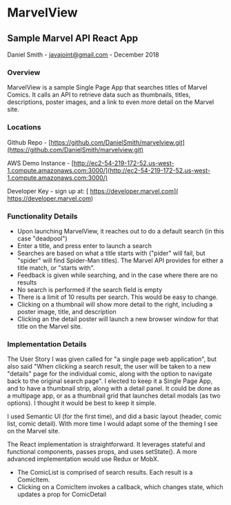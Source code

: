 # MarvelView

## Sample Marvel API React App

Daniel Smith - javajoint@gmail.com - December 2018

### Overview

MarvelView is a sample Single Page App that searches titles of Marvel Comics.  It calls an API to retrieve data such as thumbnails, titles, descriptions, poster images, and a link to even more detail on the Marvel site.


### Locations

Github Repo - [https://github.com/DanielSmith/marvelview.git](https://github.com/DanielSmith/marvelview.git)

AWS Demo Instance - [http://ec2-54-219-172-52.us-west-1.compute.amazonaws.com:3000/](http://ec2-54-219-172-52.us-west-1.compute.amazonaws.com:3000/)

Developer Key - sign up at: [ https://developer.marvel.com]( https://developer.marvel.com)

### Functionality Details

* Upon launching MarvelView, it reaches out to do a default search (in this case "deadpool")
* Enter a title, and press enter to launch a search
* Searches are based on what a title starts with ("pider" will fail, but "spider" will find Spider-Man titles).  The Marvel API provides for either a title match, or "starts with".
* Feedback is given while searching, and in the case where there are no results
* No search is performed if the search field is empty
* There is a limit of 10 results per search.  This would be easy to change.
* Clicking on a thumbnail will show more detail to the right, including a poster image, title, and description
* Clicking an the detail poster will launch a new browser window for that title on the Marvel site.

### Implementation Details

The User Story I was given called for "a single page web application", but also said "When clicking a search result, the user will be taken to a new "details" page for the individual comic, along with the option to navigate back to the original search page".  I elected to keep it a Single Page App, and to have a thumbnail strip, along with a detail panel.  It could be done as a multipage app, or as a thumbnail grid that launches detail modals (as two options).  I thought it would be best to keep it simple.

I used Semantic UI (for the first time), and did a basic layout (header, comic list, comic detail).  With more time I would adapt some of the theming I see on the Marvel site.

 The React implementation is straightforward.  It leverages stateful and functional components, passes props, and uses setState().  A more advanced implementation would use Redux or MobX.

 * The ComicList is comprised of search results.  Each result is a ComicItem.
 * Clicking on a ComicItem invokes a callback, which changes state, which updates a prop for ComicDetail


